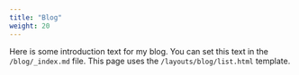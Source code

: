 ```yaml
---
title: "Blog"
weight: 20
---
```


Here is some introduction text for my blog. You can set this text in the `/blog/_index.md` file.
This page uses the `/layouts/blog/list.html` template.
